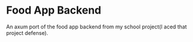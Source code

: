 # Food App Backend
An axum port of the food app backend from my school project(I aced that project defense).


